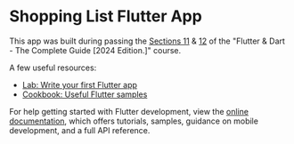 # Shopping List Flutter App

This app was built during passing the [Sections 11](https://www.udemy.com/course/learn-flutter-dart-to-build-ios-android-apps/learn/lecture/37213734#overview) & [12](https://www.udemy.com/course/learn-flutter-dart-to-build-ios-android-apps/learn/lecture/37215130#overview) of the "Flutter & Dart - The Complete Guide [2024 Edition.]" course.

A few useful resources:

- [Lab: Write your first Flutter app](https://docs.flutter.dev/get-started/codelab)
- [Cookbook: Useful Flutter samples](https://docs.flutter.dev/cookbook)

For help getting started with Flutter development, view the
[online documentation](https://docs.flutter.dev/), which offers tutorials,
samples, guidance on mobile development, and a full API reference.
